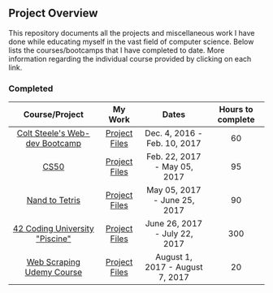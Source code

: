 ## Project Overview

This repository documents all the projects and miscellaneous work I have done while
educating myself in the vast field of computer science.  Below lists the courses/bootcamps that I have completed to date.  More information regarding the individual course provided by clicking on each link.

### Completed

| Course/Project  | My Work   | Dates | Hours to complete |
| :-------------: |:-------------:| :-----:| :----: |
|  [Colt Steele's Web-dev Bootcamp](https://www.udemy.com/the-web-developer-bootcamp/learn/v4/overview) | [Project Files](https://github.com/zachgoll/finance_to_code/tree/master/web_dev_bootcamp_udemy) | Dec. 4, 2016 - Feb. 10, 2017 | 60 |
| [CS50](https://www.edx.org/course/introduction-computer-science-harvardx-cs50x)| [Project Files](https://github.com/zachgoll/finance_to_code/tree/master/cs50) | Feb. 22, 2017 - May 05, 2017 | 95 |
| [Nand to Tetris](http://www.nand2tetris.org) | [Project Files](https://github.com/zachgoll/finance_to_code/tree/master/cs50/virtual_computer_final_project) | May 05, 2017 - June 25, 2017 | 90 |
| [42 Coding University "Piscine"](https://www.42.us.org/) | [Project Files](https://github.com/zachgoll/finance_to_code/tree/master/42_piscine) | June 26, 2017 - July 22, 2017 | 300 |
| [Web Scraping Udemy Course](https://www.udemy.com/web-scraping-with-python-beautifulsoup/learn/v4/) | [Project Files](https://github.com/zachgoll/finance_to_code/tree/master/web_scraping_udemy) | August 1, 2017 - August 7, 2017 | 20 |
